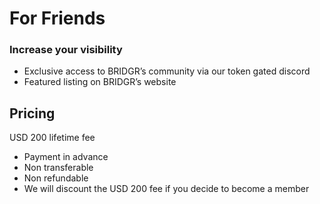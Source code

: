 # For Friends

### Increase your visibility

* Exclusive access to BRIDGR’s community via our token gated discord
* Featured listing on BRIDGR’s website

## Pricing

USD 200 lifetime fee

* Payment in advance
* Non transferable
* Non refundable
* We will discount the USD 200 fee if you decide to become a member
